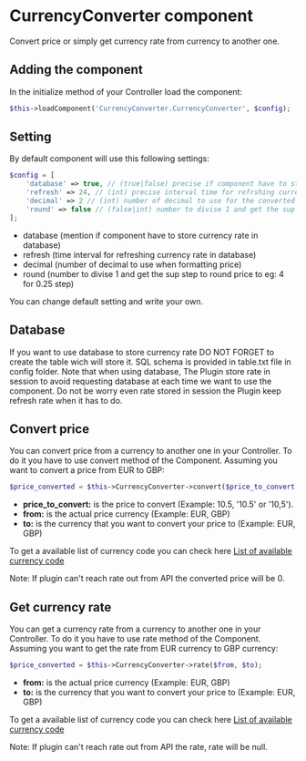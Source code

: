 # CurrencyConverter component

Convert price or simply get currency rate from currency to another one.

## Adding the component

In the initialize method of your Controller load the component:

```php
$this->loadComponent('CurrencyConverter.CurrencyConverter', $config);
```

## Setting

By default component will use this following settings:

```php
$config = [
	'database' => true, // (true|false) precise if component have to store currency rate in database
	'refresh' => 24, // (int) precise interval time for refrshing currency rate in database, in case you are using database
	'decimal' => 2 // (int) number of decimal to use for the converted price
	'round' => false // (false|int) number to divise 1 and get the sup step to round price to (eg: 4 for 0.25 step)
];
```

- database (mention if component have to store currency rate in database)
- refresh (time interval for refreshing currency rate in database)
- decimal (number of decimal to use when formatting price)
- round (number to divise 1 and get the sup step to round price to eg: 4 for 0.25 step)

You can change default setting and write your own.

## Database

If you want to use database to store currency rate DO NOT FORGET to create the table wich will store it.
SQL schema is provided in table.txt file in config folder. Note that when using database, The Plugin store rate in session to avoid requesting database at each time we want to use the component. Do not be worry even rate stored in session the Plugin keep refresh rate when it has to do.

## Convert price

You can convert price from a currency to another one in your Controller. To do it you have to use convert method of the Component. Assuming you want to convert a price from EUR to GBP:

```php
$price_converted = $this->CurrencyConverter->convert($price_to_convert, $from, $to);
```

* **price_to_convert:** is the price to convert (Example: 10.5, '10.5' or '10,5').
* **from:** is the actual price currency (Example: EUR, GBP)
* **to:** is the currency that you want to convert your price to (Example: EUR, GBP)

To get a available list of currency code you can check here [List of available currency code](https://free.currencyconverterapi.com/api/v6/currencies)

Note: If plugin can't reach rate out from API the converted price will be 0.

## Get currency rate

You can get a currency rate from a currency to another one in your Controller. To do it you have to use rate method of the Component. Assuming you want to get the rate from EUR currency to GBP currency:

```php
$price_converted = $this->CurrencyConverter->rate($from, $to);
```

* **from:** is the actual price currency (Example: EUR, GBP)
* **to:** is the currency that you want to convert your price to (Example: EUR, GBP)

To get a available list of currency code you can check here [List of available currency code](https://free.currencyconverterapi.com/api/v6/currencies)

Note: If plugin can't reach rate out from API the rate, rate will be null.


